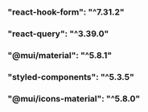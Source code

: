 ### "react-hook-form": "^7.31.2"

### "react-query": "^3.39.0"

### "@mui/material": "^5.8.1"

### "styled-components": "^5.3.5"

### "@mui/icons-material": "^5.8.0"
